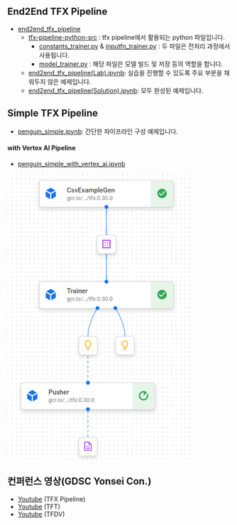 ## End2End TFX Pipeline
* [end2end_tfx_pipeline](https://github.com/silverstar0727/ML-Pipeline-Tutorial/tree/main/tfx-pipeline-tutorial/end2end_tfx_pipeline)
  * [tfx-pipeline-python-src](https://github.com/silverstar0727/ML-Pipeline-Tutorial/tree/main/tfx-pipeline-tutorial/end2end_tfx_pipeline/tfx-pipeline-python-src) : tfx pipeline에서 활용되는 python 파일입니다.
    * [constants_trainer.py](https://github.com/silverstar0727/ML-Pipeline-Tutorial/blob/main/tfx-pipeline-tutorial/end2end_tfx_pipeline/tfx-pipeline-python-src/constants_trainer.py) & [inputfn_trainer.py](https://github.com/silverstar0727/ML-Pipeline-Tutorial/blob/main/tfx-pipeline-tutorial/end2end_tfx_pipeline/tfx-pipeline-python-src/inputfn_trainer.py) : 두 파일은 전처리 과정에서 사용됩니다.
    * [model_trainer.py](https://github.com/silverstar0727/ML-Pipeline-Tutorial/blob/main/tfx-pipeline-tutorial/end2end_tfx_pipeline/tfx-pipeline-python-src/model_trainer.py) : 해당 파일은 모델 빌드 및 저장 등의 역할을 합니다.
  * [end2end_tfx_pipeline(Lab).ipynb](https://github.com/silverstar0727/ML-Pipeline-Tutorial/blob/main/tfx-pipeline-tutorial/end2end_tfx_pipeline/end2end_tfx_pipeline(Lab).ipynb): 실습을 진행할 수 있도록 주요 부분을 채워두지 않은 예제입니다.
  * [end2end_tfx_pipeline(Solution).ipynb](https://github.com/silverstar0727/ML-Pipeline-Tutorial/blob/main/tfx-pipeline-tutorial/end2end_tfx_pipeline/end2end_tfx_pipeline(Solution).ipynb): 모두 완성된 예제입니다.

## Simple TFX Pipeline
* [penguin_simple.ipynb](https://github.com/silverstar0727/ML-Pipeline-Tutorial/blob/main/tfx-pipeline-tutorial/penguin_simple.ipynb): 간단한 파이프라인 구성 예제입니다.
#### with Vertex AI Pipeline
* [penguin_simple_with_vertex_ai.ipynb](https://github.com/silverstar0727/ML-Pipeline-Tutorial/blob/main/tfx-pipeline/penguin_simple_with_vertex_ai.ipynb)

![image](../images/vertexai.png)

## 컨퍼런스 영상(GDSC Yonsei Con.)
- [Youtube](https://www.youtube.com/watch?v=Fcu-vbuZ0D0&t) (TFX Pipeline)
- [Youtube](https://www.youtube.com/watch?v=g6xjfe3uEYw&t) (TFT)
- [Youtube](https://www.youtube.com/watch?v=48jS2eI8NIw&t) (TFDV)
